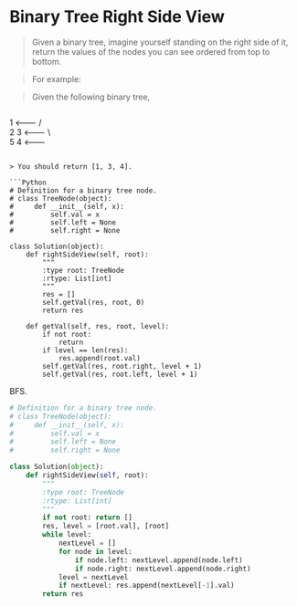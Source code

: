 # Binary Tree Right Side View

> Given a binary tree, imagine yourself standing on the right side of it, return the values of the nodes you can see ordered from top to bottom.

> For example:

> Given the following binary tree,

> ```
   1            <---
 /   \
2     3         <---
 \     \
  5     4       <---
```

> You should return [1, 3, 4].

```Python
# Definition for a binary tree node.
# class TreeNode(object):
#     def __init__(self, x):
#         self.val = x
#         self.left = None
#         self.right = None

class Solution(object):
    def rightSideView(self, root):
        """
        :type root: TreeNode
        :rtype: List[int]
        """
        res = []
        self.getVal(res, root, 0)
        return res

    def getVal(self, res, root, level):
        if not root:
            return
        if level == len(res):
            res.append(root.val)
        self.getVal(res, root.right, level + 1)
        self.getVal(res, root.left, level + 1)
```

BFS.

```Python
# Definition for a binary tree node.
# class TreeNode(object):
#     def __init__(self, x):
#         self.val = x
#         self.left = None
#         self.right = None

class Solution(object):
    def rightSideView(self, root):
        """
        :type root: TreeNode
        :rtype: List[int]
        """
        if not root: return []
        res, level = [root.val], [root]
        while level:
            nextLevel = []
            for node in level:
                if node.left: nextLevel.append(node.left)
                if node.right: nextLevel.append(node.right)
            level = nextLevel
            if nextLevel: res.append(nextLevel[-1].val)
        return res
```
